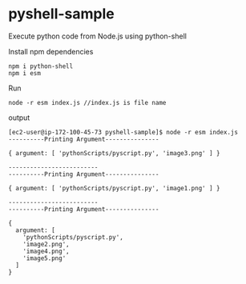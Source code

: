 # pyshell-sample
Execute python code from Node.js using python-shell 

Install npm dependencies
```
npm i python-shell
npm i esm
```

Run 
```
node -r esm index.js //index.js is file name
```


output
```
[ec2-user@ip-172-100-45-73 pyshell-sample]$ node -r esm index.js
----------Printing Argument---------------

{ argument: [ 'pythonScripts/pyscript.py', 'image3.png' ] }

-------------------------
----------Printing Argument---------------

{ argument: [ 'pythonScripts/pyscript.py', 'image1.png' ] }

-------------------------
----------Printing Argument---------------

{
  argument: [
    'pythonScripts/pyscript.py',
    'image2.png',
    'image4.png',
    'image5.png'
  ]
}

```
